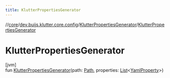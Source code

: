 ```yaml
---
title: KlutterPropertiesGenerator
---
```

//[core](../../../index.html)/[dev.buijs.klutter.core.config](../index.html)/[KlutterPropertiesGenerator](index.html)/[KlutterPropertiesGenerator](-klutter-properties-generator.html)



# KlutterPropertiesGenerator



[jvm]\
fun [KlutterPropertiesGenerator](-klutter-properties-generator.html)(path: [Path](https://docs.oracle.com/javase/8/docs/api/java/nio/file/Path.html), properties: [List](https://kotlinlang.org/api/latest/jvm/stdlib/kotlin.collections/-list/index.html)&lt;[YamlProperty](../-yaml-property/index.html)&gt;)





